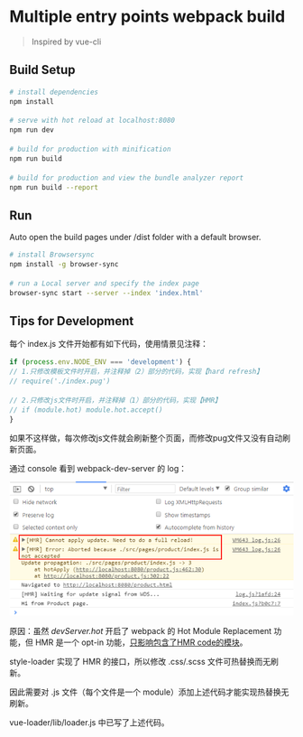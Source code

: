 # Multiple entry points webpack build

> Inspired by vue-cli

## Build Setup

``` bash
# install dependencies
npm install

# serve with hot reload at localhost:8080
npm run dev

# build for production with minification
npm run build

# build for production and view the bundle analyzer report
npm run build --report
```
## Run

Auto open the build pages under /dist folder with a default browser.

``` bash
# install Browsersync
npm install -g browser-sync

# run a Local server and specify the index page
browser-sync start --server --index 'index.html'
```

## Tips for Development

每个 index.js 文件开始都有如下代码，使用情景见注释：

```js
if (process.env.NODE_ENV === 'development') {
// 1.只修改模板文件时开启，并注释掉（2）部分的代码，实现【hard refresh】
// require('./index.pug')

// 2.只修改js文件时开启，并注释掉（1）部分的代码，实现【HMR】
// if (module.hot) module.hot.accept()
}
```

如果不这样做，每次修改js文件就会刷新整个页面，而修改pug文件又没有自动刷新页面。

通过 console 看到 webpack-dev-server 的 log：

<img src="/accept-HMR.png" alt="Rebase feature onto master">

原因：虽然 _devServer.hot_ 开启了 webpack 的 Hot Module Replacement 功能，但 HMR 是一个 opt-in 功能，[只影响包含了HMR code的模块](https://webpack.js.org/concepts/hot-module-replacement/#in-a-module)。

style-loader 实现了 HMR 的接口，所以修改 .css/.scss 文件可热替换而无刷新。

因此需要对 .js 文件（每个文件是一个 module）添加上述代码才能实现热替换无刷新。

vue-loader/lib/loader.js 中已写了上述代码。
